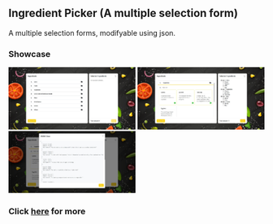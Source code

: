 ## Ingredient Picker (A multiple selection form)

A multiple selection forms, modifyable using json.

### Showcase
<img src="./public/images/ss-1.jpeg" width="250"/>

<img src="./public/images/ss-2.jpeg" width="250"/>

<img src="./public/images/ss-3.jpeg" width="250"/>


### Click [here](https://github.com/Soocyang/multiple-select-form) for more 
